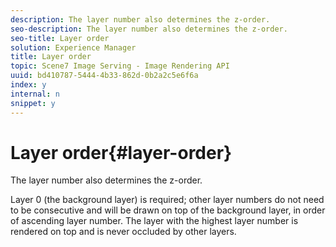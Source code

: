 ```yaml
---
description: The layer number also determines the z-order.
seo-description: The layer number also determines the z-order.
seo-title: Layer order
solution: Experience Manager
title: Layer order
topic: Scene7 Image Serving - Image Rendering API
uuid: bd410787-5444-4b33-862d-0b2a2c5e6f6a
index: y
internal: n
snippet: y
---
```


# Layer order{#layer-order}

The layer number also determines the z-order.

Layer 0 (the background layer) is required; other layer numbers do not need to be consecutive and will be drawn on top of the background layer, in order of ascending layer number. The layer with the highest layer number is rendered on top and is never occluded by other layers. 
